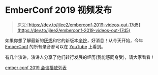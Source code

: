# EmberConf 2019 视频发布

> 原文:[https://dev.to/ijlee2/emberconf-2019-videos-out-17d5](https://dev.to/ijlee2/emberconf-2019-videos-out-17d5)

如果你想了解最新的[灰烬](https://emberjs.com/)和它的新版本[辛烷](https://emberjs.com/editions/octane/)，好消息！从今天开始，今年 [EmberConf](https://emberconf.com/) 的所有录音都可以在 [YouTube](https://www.youtube.com/playlist?list=PLE7tQUdRKcyYWLWrHgmWsvzsQBSWCLHYL) 上看到。

有几个演讲，演讲人分享了他们转行发展的经历(我能感同身受)，请大家看看！

[ember conf 2019 会谈播放列表](https://www.youtube.com/playlist?list=PLE7tQUdRKcyYWLWrHgmWsvzsQBSWCLHYL)